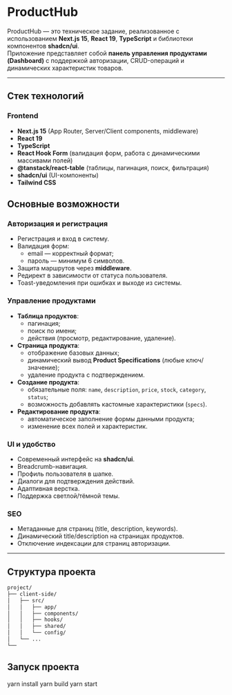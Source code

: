 # ProductHub

ProductHub — это техническое задание, реализованное с использованием **Next.js 15**, **React 19**, **TypeScript** и библиотеки компонентов **shadcn/ui**.  
Приложение представляет собой **панель управления продуктами (Dashboard)** с поддержкой авторизации, CRUD-операций и динамических характеристик товаров.

---

## Стек технологий

### Frontend

- **Next.js 15** (App Router, Server/Client components, middleware)
- **React 19**
- **TypeScript**
- **React Hook Form** (валидация форм, работа с динамическими массивами полей)
- **@tanstack/react-table** (таблицы, пагинация, поиск, фильтрация)
- **shadcn/ui** (UI-компоненты)
- **Tailwind CSS**

## Основные возможности

### Авторизация и регистрация

- Регистрация и вход в систему.
- Валидация форм:
  - email — корректный формат;
  - пароль — минимум 6 символов.
- Защита маршрутов через **middleware**.
- Редирект в зависимости от статуса пользователя.
- Toast-уведомления при ошибках и выходе из системы.

### Управление продуктами

- **Таблица продуктов**:
  - пагинация;
  - поиск по имени;
  - действия (просмотр, редактирование, удаление).
- **Страница продукта**:
  - отображение базовых данных;
  - динамический вывод **Product Specifications** (любые ключ/значение);
  - удаление продукта с подтверждением.
- **Создание продукта**:
  - обязательные поля: `name`, `description`, `price`, `stock`, `category`, `status`;
  - возможность добавлять кастомные характеристики (`specs`).
- **Редактирование продукта**:
  - автоматическое заполнение формы данными продукта;
  - изменение всех полей и характеристик.

### UI и удобство

- Современный интерфейс на **shadcn/ui**.
- Breadcrumb-навигация.
- Профиль пользователя в шапке.
- Диалоги для подтверждения действий.
- Адаптивная верстка.
- Поддержка светлой/тёмной темы.

### SEO

- Метаданные для страниц (title, description, keywords).
- Динамический title/description на страницах продуктов.
- Отключение индексации для страниц авторизации.

---

## Структура проекта

```bash
project/
├── client-side/
│   ├── src/
│   │   ├── app/
│   │   ├── components/
│   │   ├── hooks/
│   │   ├── shared/
│   │   └── config/
│   └── ...
└──
```

## Запуск проекта
yarn install
yarn build
yarn start